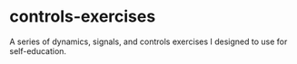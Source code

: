 # controls-exercises
A series of dynamics, signals, and controls exercises I designed to use for self-education.
